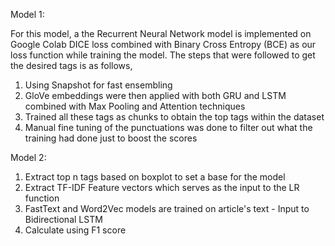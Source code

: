 Model 1:

For this model, a the Recurrent Neural Network model is implemented on Google Colab
DICE loss combined with Binary Cross Entropy (BCE) as our loss function while training the model. The steps that were followed to get the desired tags is as follows,
1. Using Snapshot for fast ensembling
2. GloVe embeddings were then applied with both GRU and LSTM combined with Max Pooling and Attention techniques
3. Trained all these tags as chunks to obtain the top tags within the dataset
4. Manual fine tuning of the punctuations was done to filter out what the training had done just to boost the scores

Model 2:
1. Extract top n tags based on boxplot to set a base for the model
2. Extract TF-IDF Feature vectors which serves as the input to the LR function
3. FastText and Word2Vec models are trained on article's text - Input to Bidirectional LSTM
4. Calculate using F1 score
